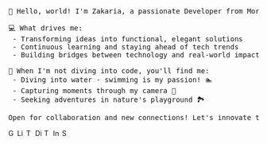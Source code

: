 
<pre>
👋 Hello, world! I'm Zakaria, a passionate Developer from Morocco.

💻 What drives me:
 - Transforming ideas into functional, elegant solutions
 - Continuous learning and staying ahead of tech trends
 - Building bridges between technology and real-world impact

🌊 When I'm not diving into code, you'll find me:
 - Diving into water - swimming is my passion! 🏊
 - Capturing moments through my camera 📸
 - Seeking adventures in nature's playground 🏞️
</pre>


<pre align="left">
Open for collaboration and new connections! Let's innovate together. 💡 
</pre>

<div>
 <a href="mailto:zelhajou@gmail.com">
     <img
       align="left"
       alt="Gmail"
       width="15px"
       src="https://cdn.simpleicons.org/gmail/000/fff"
     />
   </a>
   <!-- <a href="https://www.github.com/zelhajou">
     <img align="left" alt="Github" width="18px" src="https://cdn.simpleicons.org/github/000/fff" />
 </a> -->
   <a href="https://www.linkedin.com/in/zelhajou/">
     <img
       align="left"
       alt="Linkedin"
       width="15px"
       src="https://cdn.simpleicons.org/linkedin/000/fff"
     />
   </a>
   <a href="https://twitter.com/zelhajou">
     <img
       align="left"
       alt="Twitter"
       width="15px"
       src="https://cdn.simpleicons.org/x/000/fff"
     />
   </a>
   <a href="https://discord.com/users/aaaikrz">
     <img
       align="left"
       alt="Discord"
       width="15px"
       src="https://cdn.simpleicons.org/discord/000/fff"
     />
   </a>
   <a href="https://t.me/aaaikrz">
     <img
       align="left"
       alt="Telegram"
       width="15px"
       src="https://cdn.simpleicons.org/telegram/000/fff"
     />
   </a>
   <a href="https://www.instagram.com/aaaikrz/">
     <img
       align="left"
       alt="Instagram"
       width="15px"
       src="https://cdn.simpleicons.org/instagram/000/fff"
     />
   </a>
  <a href="https://www.snapchat.com/add/aaaikrz">
     <img align="left" alt="Snapchat" width="14px" src="https://cdn.simpleicons.org/snapchat/000/fff" />
 </a>	


</div>
